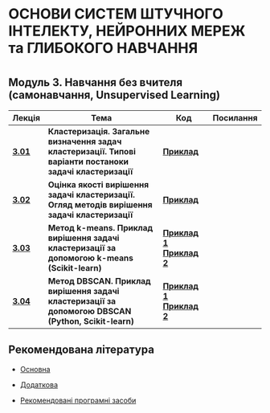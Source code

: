 <p align="center"><h1>ОСНОВИ СИСТЕМ ШТУЧНОГО ІНТЕЛЕКТУ, НЕЙРОННИХ МЕРЕЖ та ГЛИБОКОГО НАВЧАННЯ<h1></p>

<h2>Модуль 3. Навчання без вчителя (самонавчання, Unsupervised Learning) </h2>

| Лекція |Тема | Код | Посилання|
| -------|------ | ------ | ------ |
|**[3.01](/Mod_03_/03_01_Claster/Lec_03_01_git.pdf)**|**Кластеризація. Загальне визначення задач кластеризації. Типові варіанти постаноки задачі кластеризації**|[**Приклад**](/Mod_03_/03_01_Claster/CODE_3_01_1/lec_03_01_Exmpl_1.md) | |
|**[3.02](/Mod_03_/03_02_Claster/Lec_03_02_git.pdf)**|**Оцінка якості вирішення задачі кластеризації. Огляд методів вирішення задачі кластеризації**|[**Приклад**](/Mod_03_/03_02_Claster/CODE_3_02_1/lec_03_02_Exmpl_1.md)  | |
|**[3.03](/Mod_03_/03_03_Claster/Lec_03_03_git.pdf)**|**Метод k-means. Приклад вирішення задачі кластеризації за допомогою k-means (Scikit-learn)**|[**Приклад 1**](/Mod_03_/03_03_Claster/CODE_3_03_1/lec_03_03_Exmpl_1.md) [**Приклад 2**](/Mod_03_/03_03_Claster/CODE_3_03_2/lec_03_03_Exmpl_2.md)  | |
|**[3.04](/Mod_03_/03_04_Claster/Lec_03_04_git.pdf)**|**Метод DBSCAN. Приклад вирішення задачі кластеризації за допомогою DBSCAN (Python, Scikit-learn)** | [**Приклад 1**](/Mod_03_/03_04_Claster/CODE_3_04_1/lec_03_04_Exmpl_1.md) [**Приклад 2**](/Mod_03_/03_04_Claster/CODE_3_04_2/lec_03_04_Exmpl_2.md) | |


<p align="center"><h2> Рекомендована література </h2></p>

- [Основна](ADDONS/Lit_Main.md)

- [Додаткова](ADDONS/Lit_Add.md)

- [Рекомендовані програмні засоби](ADDONS/Prog_Sys.md)
